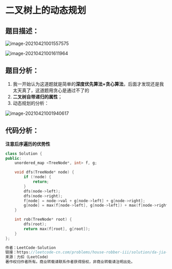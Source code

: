 # 二叉树上的动态规划

## 题目描述：

![image-20210421001557575](C:\Users\西安交通大学2193613091sxm\AppData\Roaming\Typora\typora-user-images\image-20210421001557575.png)

![image-20210421001611964](C:\Users\西安交通大学2193613091sxm\AppData\Roaming\Typora\typora-user-images\image-20210421001611964.png)

## 题目分析：

1. 我一开始认为这道题就是简单的**深度优先算法+贪心算法**，后面才发现还是我太天真了，这道题用贪心是通过不了的
2. **二叉树自带递归的属性**；
3. 动态规划的分析：

![image-20210421001940617](C:\Users\西安交通大学2193613091sxm\AppData\Roaming\Typora\typora-user-images\image-20210421001940617.png)

## 代码分析：

**注意后序遍历的优势性**

```C++
class Solution {
public:
    unordered_map <TreeNode*, int> f, g;

    void dfs(TreeNode* node) {
        if (!node) {
            return;
        }
        dfs(node->left);
        dfs(node->right);
        f[node] = node->val + g[node->left] + g[node->right];
        g[node] = max(f[node->left], g[node->left]) + max(f[node->right], g[node->right]);
    }

    int rob(TreeNode* root) {
        dfs(root);
        return max(f[root], g[root]);
    }
};

作者：LeetCode-Solution
链接：https://leetcode-cn.com/problems/house-robber-iii/solution/da-jia-jie-she-iii-by-leetcode-solution/
来源：力扣（LeetCode）
著作权归作者所有。商业转载请联系作者获得授权，非商业转载请注明出处。
```

